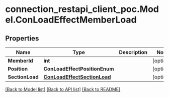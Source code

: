 # connection_restapi_client_poc.Model.ConLoadEffectMemberLoad

## Properties

Name | Type | Description | Notes
------------ | ------------- | ------------- | -------------
**MemberId** | **int** |  | [optional] 
**Position** | **ConLoadEffectPositionEnum** |  | [optional] 
**SectionLoad** | [**ConLoadEffectSectionLoad**](ConLoadEffectSectionLoad.md) |  | [optional] 

[[Back to Model list]](../README.md#documentation-for-models) [[Back to API list]](../README.md#documentation-for-api-endpoints) [[Back to README]](../README.md)

